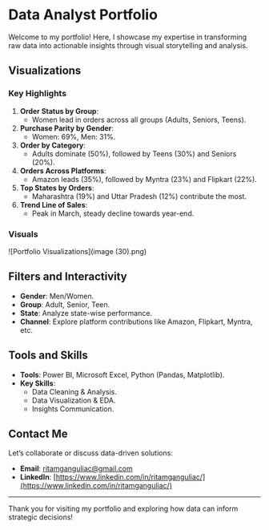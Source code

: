 # Data Analyst Portfolio

Welcome to my portfolio! Here, I showcase my expertise in transforming raw data into actionable insights through visual storytelling and analysis.

## Visualizations

### Key Highlights
1. **Order Status by Group**:
   - Women lead in orders across all groups (Adults, Seniors, Teens).
2. **Purchase Parity by Gender**:
   - Women: 69%, Men: 31%.
3. **Order by Category**:
   - Adults dominate (50%), followed by Teens (30%) and Seniors (20%).
4. **Orders Across Platforms**:
   - Amazon leads (35%), followed by Myntra (23%) and Flipkart (22%).
5. **Top States by Orders**:
   - Maharashtra (19%) and Uttar Pradesh (12%) contribute the most.
6. **Trend Line of Sales**:
   - Peak in March, steady decline towards year-end.

### Visuals
![Portfolio Visualizations](image (30).png)

## Filters and Interactivity
- **Gender**: Men/Women.
- **Group**: Adult, Senior, Teen.
- **State**: Analyze state-wise performance.
- **Channel**: Explore platform contributions like Amazon, Flipkart, Myntra, etc.

## Tools and Skills
- **Tools**: Power BI, Microsoft Excel, Python (Pandas, Matplotlib).
- **Key Skills**:
   - Data Cleaning & Analysis.
   - Data Visualization & EDA.
   - Insights Communication.

## Contact Me
Let’s collaborate or discuss data-driven solutions:
- **Email**: [ritamganguliac@gmail.com](mailto:ritamganguliac@gmail.com)
- **LinkedIn**: [https://www.linkedin.com/in/ritamganguliac/](https://www.linkedin.com/in/ritamganguliac/)

---
Thank you for visiting my portfolio and exploring how data can inform strategic decisions!
